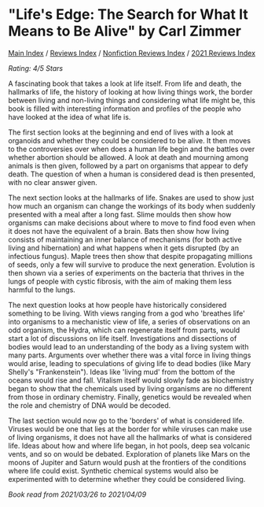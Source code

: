 # "Life's Edge: The Search for What It Means to Be Alive" by Carl Zimmer

[Main Index](../../../README.md) / [Reviews Index](../../README.md) / [Nonfiction Reviews Index](../README.md) / [2021 Reviews Index](README.md)

*Rating: 4/5 Stars*

A fascinating book that takes a look at life itself. From life and death, the hallmarks of life, the history of looking at how living things work, the border between living and non-living things and considering what life might be, this book is filled with interesting information and profiles of the people who have looked at the idea of what life is.

The first section looks at the beginning and end of lives with a look at organoids and whether they could be considered to be alive. It then moves to the controversies over when does a human life begin and the battles over whether abortion should be allowed. A look at death and mourning among animals is then given, followed by a part on organisms that appear to defy death. The question of when a human is considered dead is then presented, with no clear answer given.

The next section looks at the hallmarks of life. Snakes are used to show just how much an organism can change the workings of its body when suddenly presented with a meal after a long fast. Slime moulds then show how organisms can make decisions about where to move to find food even when it does not have the equivalent of a brain. Bats then show how living consists of maintaining an inner balance of mechanisms (for both active living and hibernation) and what happens when it gets disrupted (by an infectious fungus). Maple trees then show that despite propagating millions of seeds, only a few will survive to produce the next generation. Evolution is then shown via a series of experiments on the bacteria that thrives in the lungs of people with cystic fibrosis, with the aim of making them less harmful to the lungs.

The next question looks at how people have historically considered something to be living. With views ranging from a god who 'breathes life' into organisms to a mechanistic view of life, a series of observations on an odd organism, the Hydra, which can regenerate itself from parts, would start a lot of discussions on life itself. Investigations and dissections of bodies would lead to an understanding of the body as a living system with many parts. Arguments over whether there was a vital force in living things would arise, leading to speculations of giving life to dead bodies (like Mary Shelly's "Frankenstein"). Ideas like 'living mud' from the bottom of the oceans would rise and fall. Vitalism itself would slowly fade as biochemistry began to show that the chemicals used by living organisms are no different from those in ordinary chemistry. Finally, genetics would be revealed when the role and chemistry of DNA would be decoded.

The last section would now go to the 'borders' of what is considered life. Viruses would be one that lies at the border for while viruses can make use of living organisms, it does not have all the hallmarks of what is considered life. Ideas about how and where life began, in hot pools, deep sea volcanic vents, and so on would be debated. Exploration of planets like Mars on the moons of Jupiter and Saturn would push at the frontiers of the conditions where life could exist. Synthetic chemical systems would also be experimented with to determine whether they could be considered living.

*Book read from 2021/03/26 to 2021/04/09*
